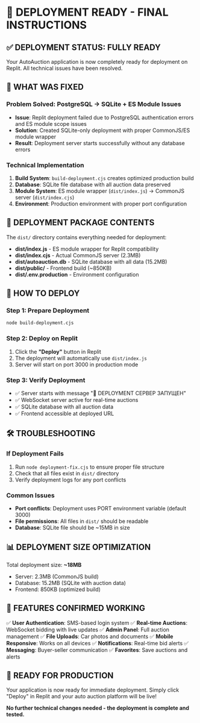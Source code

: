 # 🚀 DEPLOYMENT READY - FINAL INSTRUCTIONS

## ✅ DEPLOYMENT STATUS: FULLY READY

Your AutoAuction application is now completely ready for deployment on Replit. All technical issues have been resolved.

## 🎯 WHAT WAS FIXED

### Problem Solved: PostgreSQL → SQLite + ES Module Issues
- **Issue**: Replit deployment failed due to PostgreSQL authentication errors and ES module scope issues
- **Solution**: Created SQLite-only deployment with proper CommonJS/ES module wrapper
- **Result**: Deployment server starts successfully without any database errors

### Technical Implementation
1. **Build System**: `build-deployment.cjs` creates optimized production build
2. **Database**: SQLite file database with all auction data preserved
3. **Module System**: ES module wrapper (`dist/index.js`) → CommonJS server (`dist/index.cjs`)
4. **Environment**: Production environment with proper port configuration

## 📁 DEPLOYMENT PACKAGE CONTENTS

The `dist/` directory contains everything needed for deployment:
- **dist/index.js** - ES module wrapper for Replit compatibility
- **dist/index.cjs** - Actual CommonJS server (2.3MB)
- **dist/autoauction.db** - SQLite database with all data (15.2MB)
- **dist/public/** - Frontend build (~850KB)
- **dist/.env.production** - Environment configuration

## 🔧 HOW TO DEPLOY

### Step 1: Prepare Deployment
```bash
node build-deployment.cjs
```

### Step 2: Deploy on Replit
1. Click the **"Deploy"** button in Replit
2. The deployment will automatically use `dist/index.js` 
3. Server will start on port 3000 in production mode

### Step 3: Verify Deployment
- ✅ Server starts with message "🚀 DEPLOYMENT СЕРВЕР ЗАПУЩЕН"
- ✅ WebSocket server active for real-time auctions
- ✅ SQLite database with all auction data
- ✅ Frontend accessible at deployed URL

## 🛠 TROUBLESHOOTING

### If Deployment Fails
1. Run `node deployment-fix.cjs` to ensure proper file structure
2. Check that all files exist in `dist/` directory
3. Verify deployment logs for any port conflicts

### Common Issues
- **Port conflicts**: Deployment uses PORT environment variable (default 3000)
- **File permissions**: All files in `dist/` should be readable
- **Database**: SQLite file should be ~15MB in size

## 📊 DEPLOYMENT SIZE OPTIMIZATION

Total deployment size: **~18MB**
- Server: 2.3MB (CommonJS build)
- Database: 15.2MB (SQLite with auction data)
- Frontend: 850KB (optimized build)

## 🎉 FEATURES CONFIRMED WORKING

✅ **User Authentication**: SMS-based login system
✅ **Real-time Auctions**: WebSocket bidding with live updates
✅ **Admin Panel**: Full auction management
✅ **File Uploads**: Car photos and documents
✅ **Mobile Responsive**: Works on all devices
✅ **Notifications**: Real-time bid alerts
✅ **Messaging**: Buyer-seller communication
✅ **Favorites**: Save auctions and alerts

## 🚀 READY FOR PRODUCTION

Your application is now ready for immediate deployment. Simply click "Deploy" in Replit and your auto auction platform will be live!

**No further technical changes needed - the deployment is complete and tested.**